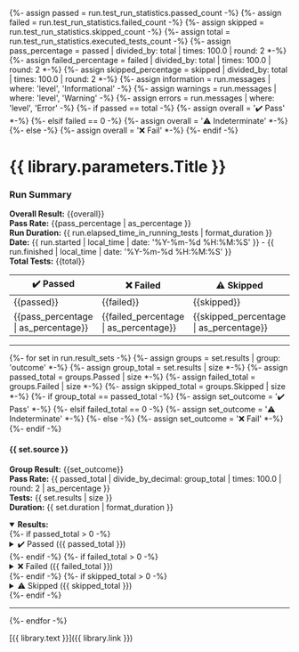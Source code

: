 ﻿{%- assign passed = run.test_run_statistics.passed_count -%}
{%- assign failed = run.test_run_statistics.failed_count -%}
{%- assign skipped = run.test_run_statistics.skipped_count -%}
{%- assign total = run.test_run_statistics.executed_tests_count -%}
{%- assign pass_percentage = passed | divided_by: total | times: 100.0 | round: 2  *-%}
{%- assign failed_percentage = failed | divided_by: total | times: 100.0 | round: 2  *-%}
{%- assign skipped_percentage = skipped | divided_by: total | times: 100.0 | round: 2  *-%}
{%- assign information =  run.messages | where: 'level', 'Informational' -%}
{%- assign warnings =  run.messages | where: 'level', 'Warning' -%}
{%- assign errors =  run.messages | where: 'level', 'Error' -%}
{%- if passed == total -%}
{%- assign overall = '✔️ Pass' *-%}
{%- elsif failed == 0 -%}
{%- assign overall = '⚠️ Indeterminate' *-%}
{%- else -%}
{%- assign overall = '❌ Fail' *-%}
{%- endif -%}
# {{ library.parameters.Title }}
### Run Summary

<p>
<strong>Overall Result:</strong> {{overall}} <br />
<strong>Pass Rate:</strong> {{pass_percentage | as_percentage }} <br />
<strong>Run Duration:</strong> {{ run.elapsed_time_in_running_tests | format_duration }} <br />
<strong>Date:</strong> {{ run.started | local_time | date: '%Y-%m-%d %H:%M:%S' }} - {{ run.finished | local_time | date: '%Y-%m-%d %H:%M:%S' }} <br />
<strong>Total Tests:</strong> {{total}} <br />
</p>

<table>
<thead>
<tr>
<th>✔️ Passed</th>
<th>❌ Failed</th>
<th>⚠️ Skipped</th>
</tr>
</thead>
<tbody>
<tr>
<td>{{passed}}</td>
<td>{{failed}}</td>
<td>{{skipped}}</td>
</tr>
<tr>
<td>{{pass_percentage | as_percentage}}</td>
<td>{{failed_percentage | as_percentage}}</td>
<td>{{skipped_percentage | as_percentage}}</td>
</tr>
</tbody>
</table>

---

{%- for set in run.result_sets -%} {%- assign groups = set.results | group: 'outcome' *-%}
{%- assign group_total = set.results | size *-%}
{%- assign passed_total = groups.Passed | size *-%}
{%- assign failed_total = groups.Failed | size *-%}
{%- assign skipped_total = groups.Skipped | size *-%}
{%- if group_total == passed_total -%}
{%- assign set_outcome = '✔️ Pass' *-%}
{%- elsif failed_total == 0 -%}
{%- assign set_outcome = '⚠️ Indeterminate' *-%}
{%- else -%}
{%- assign set_outcome = '❌ Fail' *-%}
{%- endif -%}
#### {{ set.source }}
<strong>Group Result:</strong> {{set_outcome}} <br />
<strong>Pass Rate:</strong> {{ passed_total | divide_by_decimal: group_total | times: 100.0 | round: 2 | as_percentage }} <br />
<strong>Tests:</strong> {{ set.results | size }} <br />
<strong>Duration:</strong> {{ set.duration | format_duration }} <br />
<details open>
<summary><strong>Results:</strong></summary>
{%- if passed_total > 0 -%}
<details>
<summary>✔️ Passed ({{ passed_total }})</summary>
<table>
<thead>
<tr>
<th>Test</th>
<th>Duration</th>
</tr>
</thead>
<tbody>
{%- for result in groups.Passed -%}
<tr>
<td>
<details>
<summary>
✔️ {{ result.test_case.display_name }}
</summary>
Source:
<blockquote>{{- result.test_case.fully_qualified_name -}}</blockquote>
</details>
</td>
<td>{{ result.duration | format_duration }}</td>
</tr>
{%- endfor -%}
</tbody>
</table>
</details>
{%- endif -%}
{%- if failed_total > 0 -%}
<details>
<summary>❌ Failed ({{ failed_total }})</summary>
<table>
<thead>
<tr>
<th>Test</th>
<th>Duration</th>
</tr>
</thead>
<tbody>
{%- for result in groups.Failed -%}
<tr>
<td>
<details>
<summary>
❌ {{ result.test_case.display_name }}
</summary>
Source:
<blockquote>{{- result.test_case.fully_qualified_name -}}</blockquote>
Message:
<blockquote>{{result.error_message}}</blockquote>
Stack Trace:
<blockquote>{{result.error_stack_trace}}<blockquote>
</details>
</td>
<td>{{ result.duration | format_duration }}</td>
</tr>
{%- endfor -%}
</tbody>
</table>
</details>
{%- endif -%}
{%- if skipped_total > 0 -%}
<details>
<summary>⚠️ Skipped ({{ skipped_total }})</summary>
<table>
<thead>
<tr>
<th>Test</th>
<th>Duration</th>
</tr>
</thead>
<tbody>
{%- for result in groups.Skipped -%}
<tr>
<td>
<details>
<summary>
⚠️ {{ result.test_case.display_name }}
</summary>
Source:
<blockquote>{{- result.test_case.fully_qualified_name -}}</blockquote>
</details>
</td>
<td>{{ result.duration | format_duration }}</td>
</tr>
{%- endfor -%}
</tbody>
</table>
</details>
{%- endif -%}
</details>

---

{%- endfor -%}


[{{ library.text }}]({{ library.link }})